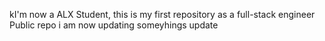 kI'm now a ALX Student, this is my first repository as a full-stack engineer
Public repo
i am now updating someyhings
update
